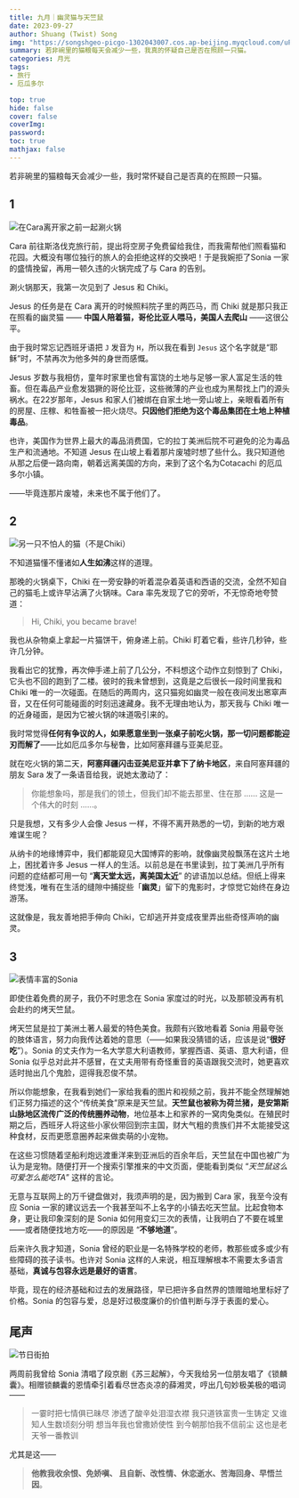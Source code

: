 ```yaml
---
title: 九月｜幽灵猫与天竺鼠
date: 2023-09-27
author: Shuang (Twist) Song
img: "https://songshgeo-picgo-1302043007.cos.ap-beijing.myqcloud.com/uPic/BA9A3EF0-CE05-439C-ACF0-87E3FAC992A2_1_105_c.jpeg"
summary: 若非碗里的猫粮每天会减少一些，我真的怀疑自己是否在照顾一只猫。
categories: 月光
tags:
- 旅行
- 厄瓜多尔

top: true
hide: false
cover: false
coverImg:
password:
toc: true
mathjax: false
---
```


若非碗里的猫粮每天会减少一些，我时常怀疑自己是否真的在照顾一只猫。

## 1

![在Cara离开家之前一起涮火锅](https://songshgeo-picgo-1302043007.cos.ap-beijing.myqcloud.com/uPic/4E124455-1C57-4BEA-8E5A-E553935D9792_1_105_c.jpeg)

Cara 前往斯洛伐克旅行前，提出将空房子免费留给我住，而我需帮他们照看猫和花园。大概没有哪位独行的旅人的会拒绝这样的交换吧！于是我婉拒了Sonia 一家的盛情挽留，再用一顿久违的火锅完成了与 Cara 的告别。

涮火锅那天，我第一次见到了 Jesus 和 Chiki。

Jesus 的任务是在 Cara 离开的时候照料院子里的两匹马，而 Chiki 就是那只我正在照看的幽灵猫 —— **中国人陪着猫，哥伦比亚人喂马，美国人去爬山** ——这很公平。

由于我时常忘记西班牙语把 `J` 发音为 `H`，所以我在看到 `Jesus` 这个名字就是“耶稣”时，不禁再次为他多舛的身世而感慨。

Jesus 岁数与我相仿，童年时家里也曾有富饶的土地与足够一家人富足生活的牲畜。但在毒品产业愈发猖獗的哥伦比亚，这些微薄的产业也成为黑帮找上门的源头祸水。在22岁那年，Jesus 和家人们被绑在自家土地一旁山坡上，亲眼看着所有的房屋、庄稼、和牲畜被一把火烧尽。**只因他们拒绝为这个毒品集团在土地上种植毒品**。

也许，美国作为世界上最大的毒品消费国，它的拉丁美洲后院不可避免的沦为毒品生产和流通地。不知道 Jesus 在山坡上看着那片废墟时想了些什么。我只知道他从那之后便一路向南，朝着远离美国的方向，来到了这个名为Cotacachi 的厄瓜多尔小镇。

——毕竟连那片废墟，未来也不属于他们了。

## 2

![另一只不怕人的猫（不是Chiki）](https://songshgeo-picgo-1302043007.cos.ap-beijing.myqcloud.com/uPic/IMG_771C808C36BB-1.jpeg)

不知道猫懂不懂诸如**人生如沸**这样的道理。

那晚的火锅桌下，Chiki 在一旁安静的听着混杂着英语和西语的交流，全然不知自己的猫毛上或许早沾满了火锅味。Cara 率先发现了它的旁听，不无惊奇地夸赞道：

> Hi, Chiki, you became brave! 

我也从杂物桌上拿起一片猫饼干，俯身递上前。Chiki 盯着它看，些许几秒钟，些许几分钟。

我看出它的犹豫，再次伸手递上前了几公分，不料想这个动作立刻惊到了 Chiki，它头也不回的跑到了二楼。彼时的我未曾想到，这竟是之后很长一段时间里我和 Chiki 唯一的一次碰面。在随后的两周内，这只猫宛如幽灵一般在夜间发出窸窣声音，又在任何可能碰面的时刻迅速藏身。我不无理由地认为，那天我与 Chiki 唯一的近身碰面，是因为它被火锅的味道吸引来的。

我时常觉得**任何有争议的人，如果愿意坐到一张桌子前吃火锅，那一切问题都能迎刃而解了**——比如厄瓜多尔与秘鲁，比如阿塞拜疆与亚美尼亚。

就在吃火锅的第二天，**阿塞拜疆闪击亚美尼亚并拿下了纳卡地区**，来自阿塞拜疆的朋友 Sara 发了一条语音给我，说她太激动了：

> 你能想象吗，那是我们的领土，但我们却不能去那里、住在那 ...... 这是一个伟大的时刻 ......。

只是我想，又有多少人会像 Jesus 一样，不得不离开熟悉的一切，到新的地方艰难谋生呢？

从纳卡的地缘博弈中，我们都能窥见大国博弈的影响，就像幽灵般飘荡在这片土地上，困扰着许多 Jesus 一样人的生活。以前总是在书里读到，拉丁美洲几乎所有问题的症结都可用一句 “**离天堂太远，离美国太近**” 的谚语加以总结。但纸上得来终觉浅，唯有在生活的缝隙中捕捉些「**幽灵**」留下的鬼影时，才惊觉它始终在身边游荡。

这就像是，我友善地把手伸向 Chiki，它却逃开并变成夜里弄出些奇怪声响的幽灵。

## 3

![表情丰富的Sonia](https://songshgeo-picgo-1302043007.cos.ap-beijing.myqcloud.com/uPic/DBCF3B48-F38C-47FB-805B-C3F085879E4C.jpeg)

即使住着免费的房子，我仍不时思念在 Sonia 家度过的时光，以及那顿没再有机会赴约的烤天竺鼠。

烤天竺鼠是拉丁美洲土著人最爱的特色美食。我颇有兴致地看着 Sonia 用最夸张的肢体语言，努力向我传达着她的意思（——如果我没猜错的话，应该是说“**很好吃**”）。Sonia 的丈夫作为一名大学意大利语教师，掌握西语、英语、意大利语，但 Sonia 似乎总对此并不感冒，在丈夫用带有奇怪重音的英语跟我交流时，她更喜欢适时抛出几个鬼脸，逗得我忍俊不禁。

所以你能想象，在我看到她们一家给我看的图片和视频之前，我并不能全然理解她们正努力描述的这个“传统美食”原来是天竺鼠。**天竺鼠也被称为荷兰猪，是安第斯山脉地区流传广泛的传统圈养动物**，地位基本上和家养的一窝肉兔类似。在殖民时期之后，西班牙人将这些小家伙带回到宗主国，财大气粗的贵族们并不太能接受这种食材，反而更愿意圈养起来做卖萌的小宠物。

在这些习惯随着坚船利炮远渡重洋来到亚洲后的百余年后，天竺鼠在中国也被广为认为是宠物。随便打开一个搜索引擎推来的中文页面，便能看到类似 “*天竺鼠这么可爱怎么能吃TA*” 这样的言论。

无意与互联网上的万千键盘做对，我须声明的是，因为搬到 Cara 家，我至今没有应 Sonia 一家的建议远去一个我甚至叫不上名字的小镇去吃天竺鼠。比起食物本身，更让我印象深刻的是 Sonia 如何用变幻三次的表情，让我明白了不要在城里——或者随便找地方吃——的原因是 “**不够地道**”。

后来许久我才知道，Sonia 曾经的职业是一名特殊学校的老师，教那些或多或少有些障碍的孩子读书。也许对 Sonia 这样的人来说，相互理解根本不需要太多语言基础，**真诚与包容永远是最好的语言**。

毕竟，现在的经济基础和过去的发展路径，早已把许多自然界的馈赠暗地里标好了价格。Sonia 的包容与爱，总是好过极度廉价的价值判断与浮于表面的爱心。

## 尾声

![节日街拍](https://songshgeo-picgo-1302043007.cos.ap-beijing.myqcloud.com/uPic/BA9A3EF0-CE05-439C-ACF0-87E3FAC992A2_1_105_c.jpeg)

两周前我曾给 Sonia 清唱了段京剧《苏三起解》，今天我给另一位朋友唱了《锁麟囊》。相赠锁麟囊的恩情牵引着看尽世态炎凉的薛湘灵，哼出几句妙极美极的唱词——

> 一霎时把七情俱已昧尽
> 渗透了酸辛处泪湿衣襟
> 我只道铁富贵一生铸定
> 又谁知人生数顷刻分明
> 想当年我也曾撒娇使性
> 到今朝那怕我不信前尘
> 这也是老天爷一番教训

尤其是这——
> **他教我收余恨、免娇嗔、 且自新、改性情、休恋逝水、苦海回身、早悟兰因**。
